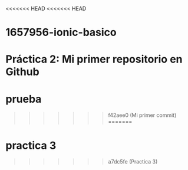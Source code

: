 <<<<<<< HEAD
<<<<<<< HEAD
# 1657956-ionic-basico
Práctica 2: Mi primer repositorio en Github
=======
# prueba
>>>>>>> f42aee0 (Mi primer commit)
=======
# practica 3
>>>>>>> a7dc5fe (Practica 3)
